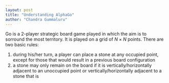 ```yaml
---
layout: post
title: "Understanding AlphaGo"
author: "Chandra Gummaluru"
---
```


Go is a 2-player strategic board game played in which the aim is to sorround the most territory. It is played on a grid of $N \times N$ points. There are two basic rules:

1. during his/her turn, a player can place a stone at any occupied point, except for those that would result in a previous board configuration
2. a stone may only remain on the board if it is vertically/horizontally adjacent to an unoccupied point or vertically/horizontally adjacent to a stone that is
